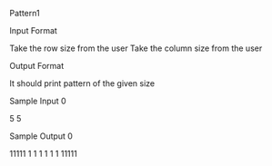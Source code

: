 Pattern1

Input Format

Take the row size from the user
Take the column size from the user

Output Format

It should print pattern of the given size

Sample Input 0

5
5


Sample Output 0

11111
1   1
1   1
1   1
11111
